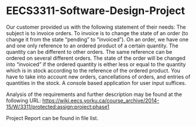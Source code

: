 # EECS3311-Software-Design-Project
Our customer provided us with the following statement of their needs: The subject is to 
invoice orders. To invoice is to change the state of an order (to change it from the state 
“pending” to “invoiced”). On an order, we have one and one only reference to an ordered 
product of a certain quantity. The quantity can be different to other orders. The same 
reference can be ordered on several different orders. The state of the order will be changed
into “invoiced” if the ordered quantity is either less or equal to the quantity which is in 
stock according to the reference of the ordered product. You have to take into account new 
orders, cancellations of orders, and entries of quantities in the stock. A console based 
application for user input suffices.

Analysis of the requirements and further description may be found at the following URL:
https://wiki.eecs.yorku.ca/course_archive/2014-15/W/3311/protected:assign:project:phase1

Project Report can be found in file list.
